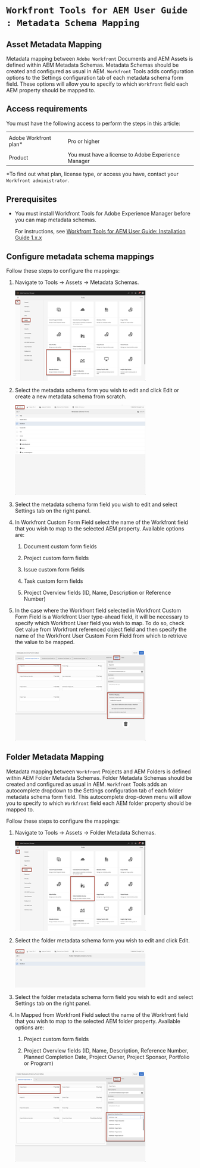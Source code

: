 

# `Workfront Tools for AEM User Guide : Metadata Schema Mapping`

## Asset Metadata Mapping

Metadata mapping between `Adobe Workfront` Documents and AEM Assets is defined within AEM Metadata Schemas. Metadata Schemas should be created and configured as usual in AEM. `Workfront` Tools adds configuration options to the Settings configuration tab of each metadata schema form field. These options will allow you to specify to which `Workfront` field each AEM property should be mapped to.

## Access requirements

You must have the following access to perform the steps in this article:

<table cellspacing="0"> 
 <col> 
 </col> 
 <col> 
 </col> 
 <tbody> 
  <tr> 
   <td role="rowheader"><span>Adobe Workfront</span> plan*</td> 
   <td> <p><span>Pro</span> or higher</p> </td> 
  </tr> <!--
   Adobe Workfront license* Work or higher
  --> 
  <tr> 
   <td role="rowheader">Product</td> 
   <td>You must have a license to Adobe Experience Manager</td> 
  </tr> 
 </tbody> 
</table>

&#42;To find out what plan, license type, or access you have, contact your `Workfront administrator`.

## Prerequisites

* You must install Workfront Tools for Adobe Experience Manager before you can map metadata schemas.

  For instructions, see [Workfront Tools for AEM User Guide: Installation Guide 1.x.x](../../workfront-integrations-and-apps/workfront-integration-for-aem/installation-guide.md)

## Configure metadata schema mappings

Follow these steps to configure the mappings:

<ol> 
 <li value="1"> <p>Navigate to <span class="uitext">Tools → Assets → Metadata Schemas</span>.</p> <p> <img src="assets/metadata-schema-350x242.png" style="width: 350;height: 242;"> </p> </li> 
 <li value="2"> <p>Select the metadata schema form you wish to edit and click <span class="uitext">Edit </span>or create a new metadata schema from scratch.</p> <p> <img src="assets/edit-schema-350x242.png" style="width: 350;height: 242;"> </p> </li> 
 <li value="3"> <p>Select the metadata schema form field you wish to edit and select <span class="uitext">Settings </span>tab on the right panel.</p> </li> 
 <li value="4"> <p>In <span class="uitext">Workfront Custom Form Field</span> select the name of the <span>Workfront</span> field that you wish to map to the selected AEM property. Available options are:</p> 
  <ol> 
   <li value="1"> <p>Document custom form fields</p> </li> 
   <li value="2"> <p>Project custom form fields</p> </li> 
   <li value="3"> <p>Issue custom form fields</p> </li> 
   <li value="4"> <p>Task custom form fields</p> </li> 
   <li value="5"> <p>Project Overview fields (ID, Name, Description or Reference Number)&nbsp;</p> </li> 
  </ol> </li> 
 <li value="5"> <p>In the case where the <span>Workfront</span> field selected in <span class="uitext">Workfront Custom Form Field</span> is a <span>Workfront</span> User type-ahead field, it will be necessary to specify which Workfront User field you wish to map. To do so, check <span class="uitext">Get value from Workfront referenced object field</span> and then specify the name of the <span>Workfront</span> User Custom Form Field from which to retrieve the value to be mapped.</p> <p> <img src="assets/metadata--project-id-schema-350x242.png" style="width: 350;height: 242;"> </p> </li> 
</ol>

## Folder Metadata Mapping

Metadata mapping between `Workfront` Projects and AEM Folders is defined within AEM Folder Metadata Schemas. Folder Metadata Schemas should be created and configured as usual in AEM. `Workfront` Tools adds an autocomplete dropdown to the Settings configuration tab of each folder metadata schema form field. This autocomplete drop-down menu will allow you to specify to which `Workfront` field each AEM folder property should be mapped to.

Follow these steps to configure the mappings:

<ol> 
 <li value="1"> <p>Navigate to <span class="uitext">Tools → Assets → Folder Metadata Schemas</span>.</p> <p> <img src="assets/folder-schema-mapping-350x242.png" style="width: 350;height: 242;"> </p> </li> 
 <li value="2"> <p>Select the folder metadata schema form you wish to edit and click <span class="uitext">Edit</span>.</p> <p> <img src="assets/edit-folder-schema-350x104.png" style="width: 350;height: 104;"> </p> </li> 
 <li value="3"> <p>Select the folder metadata schema form field you wish to edit and select <span class="uitext">Settings </span>tab on the right panel.</p> </li> 
 <li value="4"> <p>In <span class="uitext">Mapped from Workfront Field</span> select the name of the <span>Workfront</span> field that you wish to map to the selected AEM folder property. Available options are:</p> 
  <ol> 
   <li value="1"> <p>Project custom form fields</p> </li> 
   <li value="2"> <p>Project Overview fields (ID, Name, Description, Reference Number, Planned Completion Date, Project Owner, Project Sponsor, Portfolio or Program)&nbsp;</p> </li> 
  </ol> <p> <img src="assets/folders---project-id-schema-350x242.png" style="width: 350;height: 242;"> </p> </li> 
</ol>

